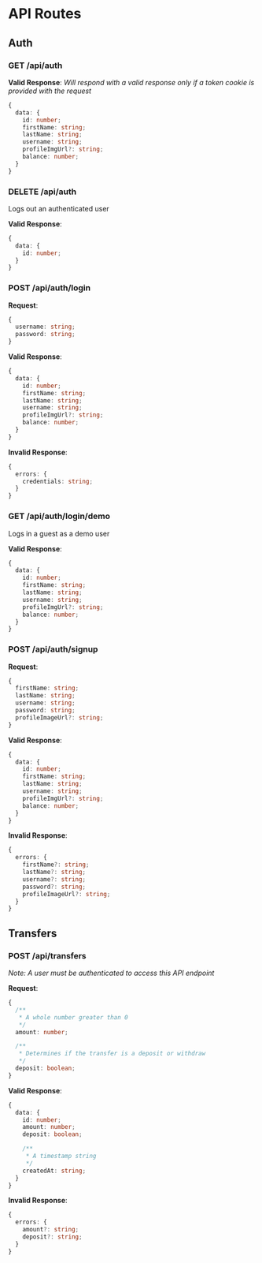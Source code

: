 # API Routes

## Auth

### GET /api/auth

**Valid Response**:
_Will respond with a valid response only if a token cookie is provided with the request_

```ts
{
  data: {
    id: number;
    firstName: string;
    lastName: string;
    username: string;
    profileImgUrl?: string;
    balance: number;
  }
}
```

### DELETE /api/auth

Logs out an authenticated user

**Valid Response**:

```ts
{
  data: {
    id: number;
  }
}
```

### POST /api/auth/login

**Request**:

```ts
{
  username: string;
  password: string;
}
```

**Valid Response**:

```ts
{
  data: {
    id: number;
    firstName: string;
    lastName: string;
    username: string;
    profileImgUrl?: string;
    balance: number;
  }
}
```

**Invalid Response**:

```ts
{
  errors: {
    credentials: string;
  }
}
```

### GET /api/auth/login/demo

Logs in a guest as a demo user

**Valid Response**:

```ts
{
  data: {
    id: number;
    firstName: string;
    lastName: string;
    username: string;
    profileImgUrl?: string;
    balance: number;
  }
}
```

### POST /api/auth/signup

**Request**:

```ts
{
  firstName: string;
  lastName: string;
  username: string;
  password: string;
  profileImageUrl?: string;
}
```

**Valid Response**:

```ts
{
  data: {
    id: number;
    firstName: string;
    lastName: string;
    username: string;
    profileImgUrl?: string;
    balance: number;
  }
}
```

**Invalid Response**:

```ts
{
  errors: {
    firstName?: string;
    lastName?: string;
    username?: string;
    password?: string;
    profileImageUrl?: string;
  }
}
```

## Transfers

### POST /api/transfers

_Note: A user must be authenticated to access this API endpoint_

**Request**:

```ts
{
  /**
   * A whole number greater than 0
   */
  amount: number;

  /**
   * Determines if the transfer is a deposit or withdraw
   */
  deposit: boolean;
}
```

**Valid Response**:

```ts
{
  data: {
    id: number;
    amount: number;
    deposit: boolean;

    /**
     * A timestamp string
     */
    createdAt: string;
  }
}
```

**Invalid Response**:

```ts
{
  errors: {
    amount?: string;
    deposit?: string;
  }
}
```
